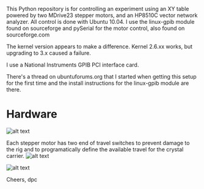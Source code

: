 This Python repository  is for controlling an experiment using an XY table powered by two MDrive23 stepper motors,
and an HP8510C vector network analyzer. All control is done with Ubuntu 10.04. I use the linux-gpib module
found on sourceforge and pySerial for the motor control, also found on sourceforge.com

The kernel version appears to make a difference. Kernel 2.6.xx works, but upgrading to 3.x caused a failure.

I use a National Instruments GPIB PCI interface card.

There's a thread on ubuntuforums.org that I started when getting this setup for the first time and
the install instructions for the linux-gpib module are there.

# Hardware
![alt text](https://github.com/toomanycats/XY_table/tree/master/experiment_pics/cam00236.jpg)

Each stepper motor has two end of travel switches to prevent damage to the rig and
to programatically define the available travel for the crystal carrier.
![alt text](https://github.com/toomanycats/XY_table/tree/master/experiment_pics/cam00237.jpg)

![alt text](https://github.com/toomanycats/XY_table/tree/master/experiment_pics/cam00242.jpg)


Cheers,
dpc


